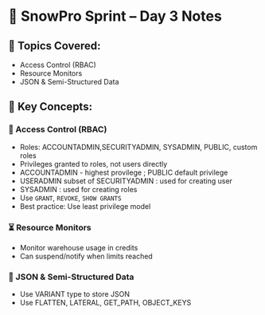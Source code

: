 # 🧊 SnowPro Sprint – Day 3 Notes

## 📘 Topics Covered:
- Access Control (RBAC)
- Resource Monitors
- JSON & Semi-Structured Data

## 🧠 Key Concepts:

### 🔐 Access Control (RBAC)
- Roles: ACCOUNTADMIN,SECURITYADMIN, SYSADMIN, PUBLIC, custom roles
- Privileges granted to roles, not users directly
- ACCOUNTADMIN - highest provilege ; PUBLIC default privilege
- USERADMIN subset of SECURITYADMIN : used for creating user
- SYSADMIN : used for creating roles
- Use `GRANT`, `REVOKE`, `SHOW GRANTS`
- Best practice: Use least privilege model

###  ⏳ Resource Monitors
 - Monitor warehouse usage in credits
 - Can suspend/notify when limits reached

### 📄 JSON & Semi-Structured Data
 - Use VARIANT type to store JSON
 - Use FLATTEN, LATERAL, GET_PATH, OBJECT_KEYS
